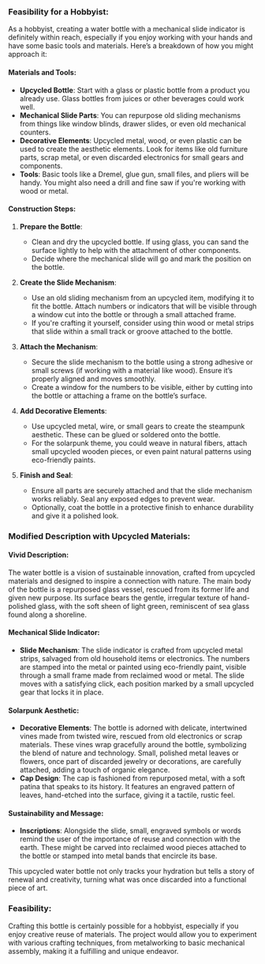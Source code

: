 ### Feasibility for a Hobbyist:

As a hobbyist, creating a water bottle with a mechanical slide indicator is definitely within reach, especially if you enjoy working with your hands and have some basic tools and materials. Here’s a breakdown of how you might approach it:

#### Materials and Tools:
- **Upcycled Bottle**: Start with a glass or plastic bottle from a product you already use. Glass bottles from juices or other beverages could work well.
- **Mechanical Slide Parts**: You can repurpose old sliding mechanisms from things like window blinds, drawer slides, or even old mechanical counters.
- **Decorative Elements**: Upcycled metal, wood, or even plastic can be used to create the aesthetic elements. Look for items like old furniture parts, scrap metal, or even discarded electronics for small gears and components.
- **Tools**: Basic tools like a Dremel, glue gun, small files, and pliers will be handy. You might also need a drill and fine saw if you're working with wood or metal.

#### Construction Steps:
1. **Prepare the Bottle**:
   - Clean and dry the upcycled bottle. If using glass, you can sand the surface lightly to help with the attachment of other components.
   - Decide where the mechanical slide will go and mark the position on the bottle.

2. **Create the Slide Mechanism**:
   - Use an old sliding mechanism from an upcycled item, modifying it to fit the bottle. Attach numbers or indicators that will be visible through a window cut into the bottle or through a small attached frame.
   - If you're crafting it yourself, consider using thin wood or metal strips that slide within a small track or groove attached to the bottle.

3. **Attach the Mechanism**:
   - Secure the slide mechanism to the bottle using a strong adhesive or small screws (if working with a material like wood). Ensure it’s properly aligned and moves smoothly.
   - Create a window for the numbers to be visible, either by cutting into the bottle or attaching a frame on the bottle’s surface.

4. **Add Decorative Elements**:
   - Use upcycled metal, wire, or small gears to create the steampunk aesthetic. These can be glued or soldered onto the bottle.
   - For the solarpunk theme, you could weave in natural fibers, attach small upcycled wooden pieces, or even paint natural patterns using eco-friendly paints.

5. **Finish and Seal**:
   - Ensure all parts are securely attached and that the slide mechanism works reliably. Seal any exposed edges to prevent wear.
   - Optionally, coat the bottle in a protective finish to enhance durability and give it a polished look.

### Modified Description with Upcycled Materials:

#### Vivid Description:

The water bottle is a vision of sustainable innovation, crafted from upcycled materials and designed to inspire a connection with nature. The main body of the bottle is a repurposed glass vessel, rescued from its former life and given new purpose. Its surface bears the gentle, irregular texture of hand-polished glass, with the soft sheen of light green, reminiscent of sea glass found along a shoreline.

#### Mechanical Slide Indicator:
- **Slide Mechanism**: The slide indicator is crafted from upcycled metal strips, salvaged from old household items or electronics. The numbers are stamped into the metal or painted using eco-friendly paint, visible through a small frame made from reclaimed wood or metal. The slide moves with a satisfying click, each position marked by a small upcycled gear that locks it in place.

#### Solarpunk Aesthetic:
- **Decorative Elements**: The bottle is adorned with delicate, intertwined vines made from twisted wire, rescued from old electronics or scrap materials. These vines wrap gracefully around the bottle, symbolizing the blend of nature and technology. Small, polished metal leaves or flowers, once part of discarded jewelry or decorations, are carefully attached, adding a touch of organic elegance.
- **Cap Design**: The cap is fashioned from repurposed metal, with a soft patina that speaks to its history. It features an engraved pattern of leaves, hand-etched into the surface, giving it a tactile, rustic feel.

#### Sustainability and Message:
- **Inscriptions**: Alongside the slide, small, engraved symbols or words remind the user of the importance of reuse and connection with the earth. These might be carved into reclaimed wood pieces attached to the bottle or stamped into metal bands that encircle its base.

This upcycled water bottle not only tracks your hydration but tells a story of renewal and creativity, turning what was once discarded into a functional piece of art.

### Feasibility:
Crafting this bottle is certainly possible for a hobbyist, especially if you enjoy creative reuse of materials. The project would allow you to experiment with various crafting techniques, from metalworking to basic mechanical assembly, making it a fulfilling and unique endeavor.
